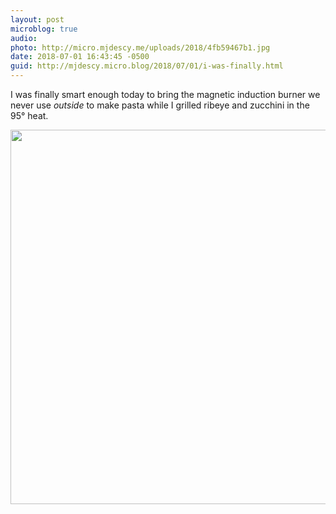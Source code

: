 ```yaml
---
layout: post
microblog: true
audio: 
photo: http://micro.mjdescy.me/uploads/2018/4fb59467b1.jpg
date: 2018-07-01 16:43:45 -0500
guid: http://mjdescy.micro.blog/2018/07/01/i-was-finally.html
---
```

I was finally smart enough today to bring the magnetic induction burner we never use _outside_ to make pasta while I grilled ribeye and zucchini in the 95° heat.

<img src="http://micro.mjdescy.me/uploads/2018/4fb59467b1.jpg" width="600" height="599" />

